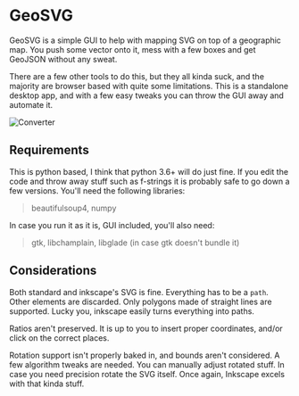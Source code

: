 # GeoSVG
GeoSVG is a simple GUI to help with mapping SVG on top of a geographic map.
You push some vector onto it, mess with a few boxes and get GeoJSON without any sweat.

There are a few other tools to do this, but they all kinda suck, and the majority are browser based with quite some limitations.
This is a standalone desktop app, and with a few easy tweaks you can throw the GUI away and automate it.

![Converter](https://gitlab.com/claudiop/GeoSVG/raw/master/screenshot.png)

## Requirements

This is python based, I think that python 3.6+ will do just fine.
If you edit the code and throw away stuff such as f-strings it is probably safe to go down a few versions.
You'll need the following libraries:
> beautifulsoup4, numpy

In case you run it as it is, GUI included, you'll also need:
> gtk, libchamplain, libglade (in case gtk doesn't bundle it)

## Considerations
Both standard and inkscape's SVG is fine.
Everything has to be a `path`. Other elements are discarded.
Only polygons made of straight lines are supported.
Lucky you, inkscape easily turns everything into paths.

Ratios aren't preserved.
It is up to you to insert proper coordinates, and/or click on the correct places.

Rotation support isn't properly baked in, and bounds aren't considered.
A few algorithm tweaks are needed.
You can manually adjust rotated stuff.
In case you need precision rotate the SVG itself.
Once again, Inkscape excels with that kinda stuff.